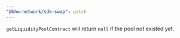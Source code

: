 ```yaml
---
"@bho-network/sdk-swap": patch
---
```


`getLiquidityPoolContract` will return `null` if the pool not existed yet.
